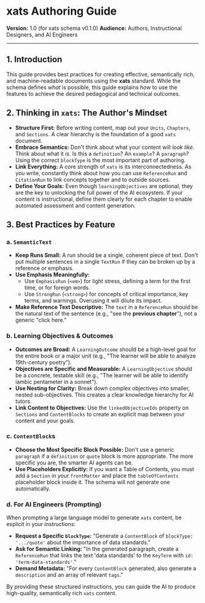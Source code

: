 # xats Authoring Guide

**Version:** 1.0 (for xats schema v0.1.0)
**Audience:** Authors, Instructional Designers, and AI Engineers

---

## 1. Introduction

This guide provides best practices for creating effective, semantically rich, and machine-readable documents using the **xats** standard. While the schema defines *what* is possible, this guide explains *how* to use the features to achieve the desired pedagogical and technical outcomes.

## 2. Thinking in `xats`: The Author's Mindset

- **Structure First:** Before writing content, map out your `Units`, `Chapters`, and `Sections`. A clear hierarchy is the foundation of a good `xats` document.
- **Embrace Semantics:** Don't think about what your content will *look like*. Think about what it *is*. Is this a `definition`? An `example`? A `paragraph`? Using the correct `blockType` is the most important part of authoring.
- **Link Everything:** A core strength of `xats` is its interconnectedness. As you write, constantly think about how you can use `ReferenceRun` and `CitationRun` to link concepts together and to outside sources.
- **Define Your Goals:** Even though `learningObjectives` are optional, they are the key to unlocking the full power of the AI ecosystem. If your content is instructional, define them clearly for each chapter to enable automated assessment and content generation.

## 3. Best Practices by Feature

### a. `SemanticText`

- **Keep Runs Small:** A run should be a single, coherent piece of text. Don't put multiple sentences in a single `TextRun` if they can be broken up by a reference or emphasis.
- **Use Emphasis Meaningfully:**
  - Use `EmphasisRun` (`<em>`) for light stress, defining a term for the first time, or for foreign words.
  - Use `StrongRun` (`<strong>`) for concepts of critical importance, key terms, and warnings. Overusing it will dilute its impact.
- **Make Reference Text Descriptive:** The `text` in a `ReferenceRun` should be the natural text of the sentence (e.g., "see the **previous chapter**"), not a generic "click here."

### b. Learning Objectives & Outcomes

- **Outcomes are Broad:** A `LearningOutcome` should be a high-level goal for the entire book or a major unit (e.g., "The learner will be able to analyze 19th-century poetry").
- **Objectives are Specific and Measurable:** A `LearningObjective` should be a concrete, testable skill (e.g., "The learner will be able to identify iambic pentameter in a sonnet").
- **Use Nesting for Clarity:** Break down complex objectives into smaller, nested sub-objectives. This creates a clear knowledge hierarchy for AI tutors.
- **Link Content to Objectives:** Use the `linkedObjectiveIds` property on `Sections` and `ContentBlocks` to create an explicit map between your content and your goals.

### c. `ContentBlock`s

- **Choose the Most Specific Block Possible:** Don't use a generic `paragraph` if a `definition` or `quote` block is more appropriate. The more specific you are, the smarter AI agents can be.
- **Use Placeholders Explicitly:** If you want a Table of Contents, you must add a `Section` in your `frontMatter` and place the `tableOfContents` placeholder block inside it. The schema will not generate one automatically.

### d. For AI Engineers (Prompting)

When prompting a large language model to generate `xats` content, be explicit in your instructions:
- **Request a Specific `blockType`:** "Generate a `ContentBlock` of `blockType: '.../quote'` about the importance of data standards."
- **Ask for Semantic Linking:** "In the generated paragraph, create a `ReferenceRun` that links the text 'data standards' to the `KeyTerm` with `id: 'term-data-standards'`."
- **Demand Metadata:** "For every `ContentBlock` generated, also generate a `description` and an array of relevant `tags`."

By providing these structured instructions, you can guide the AI to produce high-quality, semantically rich `xats` content.